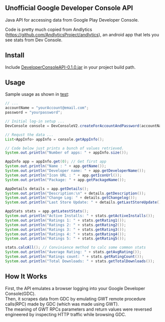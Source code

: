 ## Unofficial Google Developer Console API

Java API for accessing data from Google Play Developer Console.

Code is pretty much copied from Andlytics (https://github.com/AndlyticsProject/andlytics), an android app that lets you see stats from Dev Console.

## Install

Include [DeveloperConsoleAPI-0.1.0.jar][2] in your project build path.

## Usage

Sample usage as shown in [test][1]:
```java
// ...
accountName = "yourAccount@email.com";
password = "yourpassword";

// Initial log-in setup ...
DevConsole console = DevConsoleV2.createForAccountAndPassword(accountName, password);

// Requst the data ...
List<AppInfo> appInfo = console.getAppInfo();

// Code below just prints a bunch of values retrieved.
System.out.println("Number of apps: " + appInfo.size());

AppInfo app = appInfo.get(0); // Get first app
System.out.println("Name : " + app.getName());
System.out.println("Developer name: " + app.getDeveloperName());
System.out.println("Icon URL : " + app.getIconUrl());
System.out.println("Package: " + app.getPackageName());

AppDetails details = app.getDetails();
System.out.println("Description:\n" + details.getDescription());
System.out.println("Change Log: " + details.getChangelog());
System.out.println("Last Store Update: " + details.getLastStoreUpdate());

AppStats stats = app.getLatestStats();
System.out.println("Active Installs: " + stats.getActiveInstalls());
System.out.println("Ratings 1: " + stats.getRating1());
System.out.println("Ratings 2: " + stats.getRating2());
System.out.println("Ratings 3: " + stats.getRating3());
System.out.println("Ratings 4: " + stats.getRating4());
System.out.println("Ratings 5: " + stats.getRating5());

stats.calcAll(); // Convinience method to calc some common stats
System.out.println("Average Rating: " + stats.getAvgRating());
System.out.println("Ratings count: " + stats.getRatingCount());
System.out.println("Total Downloads: " + stats.getTotalDownloads());
```
## How It Works

First, the API emulates a browser logging into your Google Developer Console(GDC).<br>
Then, it scrapes data from GDC by emulating GWT remote procedure calls(RPC) made by GDC (which was made using GWT).<br>
The meaning of GWT RPCs parameters and return values were reversed engineered by inspecting HTTP traffic while browsing GDC.<br>

[1]: https://github.com/xiaochuanyu/DeveloperConsoleAPI/blob/master/Test/src/com/xiao/devconsole/test/Main.java
[2]: https://github.com/xiaochuanyu/DeveloperConsoleAPI/blob/master/DeveloperConsoleAPI-0.1.0.jar
